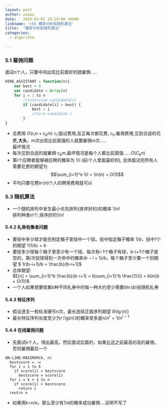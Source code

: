 ```yaml
---
layout: post
author: zuowu
date:   2020-03-01 20:19:00 +0800
linkname: 'ch5 概率分析和随机算法'
title:  "概率分析和随机算法"
categories: 
  - algorithm 

---
```


### 5.1 雇佣问题
  面试n个人，只要中间出现比前面好的就雇佣.....
  
```javascript
HIRE_ASSISTANT = function(n){
    var best = 0
    var candidate = Array(n)
    for i = 1 to n
        //interview candidate[i]
        if (candidate[i] > best) {
            best = i
            //hire candidate i
        }
}
```
 * 总费用 $O(c_in + c_km)$ $c_i$:面试费用,反正每次都花费, $c_h$:雇佣费用,见到合适的花费,__大头__，m次出现比前面强的人就要雇佣m次.....    
 最坏情况
 * 每次见到合适的就雇佣 $c_km$,最坏情况是每个人都比前面强......$O(C_kn)$
 * 第i个应聘者能够被应聘的概率为 $1/i$ (前i个人里面最好的), 总体面试完所有人需要花费的期望为    
   $$\sum_{i=1}^n 1/i = \ln(n) + O(1)$$
 * 平均只要花费$\ln(n)$个人的聘用费用就可以    


### 5.3 随机算法    
 * 一个随机排列中发生最小优先排列(排序好的)的概率 $1/n!$    
   排列种类$n!$个,排序好的$1/n!$

#### 5.4.2 礼券收集者问题
  * 要投中多少球才能在制定箱子里投中一个球。投中指定箱子概率 $1/b$，投中1个的期望 $1(1/b) = b$
  * 要投多少球每个箱子里至少有一个球。每次有i-1个箱子有球，b-i+1个箱子是空的，第i次投球得到一次命中的概率$(b-i+1)/b$，每个箱子至少要一个则期望 $ 1/(b-i+1)/b = \frac{b}{b-i+1}$
  * 总体期望:    
    $E[n] = \sum_{i=1}^b \frac{b}{b-i+1} = b\sum_{i=1}^b \frac{1}{i} = b\ln(b + O(1))$
  * 一个人如果想要收集b种不同礼券中的每一种大约至少需要$b\ln(b)$张随机礼券   

#### 5.4.3 特征序列
 * 假设透支一枚标准硬币n次，最长连续正面序列期望 $Θ(\lg(n))$
 * 最长特征序列长度至少为$r\ \lceil lg(n) \rceil$的概率至多是$n/n^r = 1/n^{r-1}$

#### 5.4.4 在线雇佣问题
  * 先面试k个人，得出最高，然后面试后面的，如果比这之前最高的高的雇佣，否则雇佣最后一个    

```
ON-LINE-MAXIMUM(k, n)
  bestscore = -∞
  for i = 1 to k
    if score(i) > bestscore
      bestscore = score(i)
  for i = k + 1 to n
    if score(i) > bestscore
      return i
  reutrn n
```
 * 如果用k=n/e，那么至少有1/e的概率成功雇佣....证明不写了
